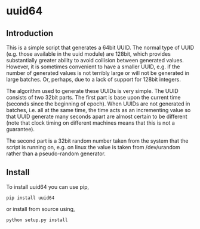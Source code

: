 uuid64
======


Introduction
------------

This is a simple script that generates a 64bit UUID. The normal type of UUID
(e.g. those available in the uuid module) are 128bit, which provides
substantially greater ability to avoid collision between generated values.
However, it is sometimes convenient to have a smaller UUID, e.g. if the number
of generated values is not terribly large or will not be generated in large
batches. Or, perhaps, due to a lack of support for 128bit integers.

The algorithm used to generate these UUIDs is very simple. The UUID consists of
two 32bit parts. The first part is base upon the current time (seconds since the
beginning of epoch). When UUIDs are not generated in batches, i.e. all at the
same time, the time acts as an incrementing value so that UUID generate many
seconds apart are almost certain to be different (note that clock timing on
different machines means that this is not a guarantee).

The second part is a 32bit random number taken from the system that the script
is running on, e.g. on linux the value is taken from /dev/urandom rather than a
pseudo-random generator.


Install
-------

To install uuid64 you can use pip,

```
pip install uuid64
```

or install from source using,

```
python setup.py install
```
